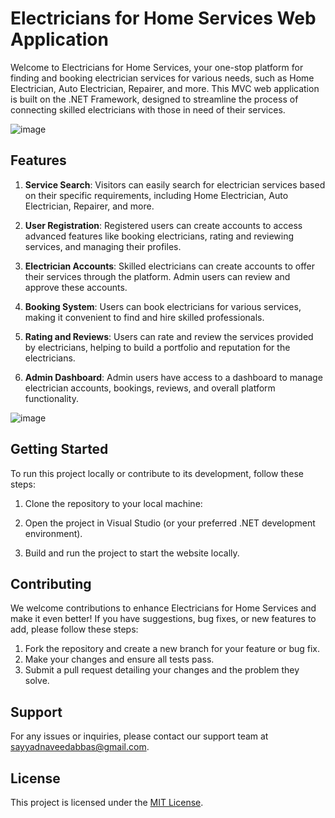 # Electricians for Home Services Web Application

Welcome to Electricians for Home Services, your one-stop platform for finding and booking electrician services for various needs, such as Home Electrician, Auto Electrician, Repairer, and more. This MVC web application is built on the .NET Framework, designed to streamline the process of connecting skilled electricians with those in need of their services.

![image](https://github.com/S-N-Abbas/Electrician-for-Home-Services/assets/25863738/6899a024-8026-4ecd-ba4a-1b2d06fb6fa7)


## Features

1. **Service Search**: Visitors can easily search for electrician services based on their specific requirements, including Home Electrician, Auto Electrician, Repairer, and more.

2. **User Registration**: Registered users can create accounts to access advanced features like booking electricians, rating and reviewing services, and managing their profiles.

3. **Electrician Accounts**: Skilled electricians can create accounts to offer their services through the platform. Admin users can review and approve these accounts.

4. **Booking System**: Users can book electricians for various services, making it convenient to find and hire skilled professionals.

5. **Rating and Reviews**: Users can rate and review the services provided by electricians, helping to build a portfolio and reputation for the electricians.

6. **Admin Dashboard**: Admin users have access to a dashboard to manage electrician accounts, bookings, reviews, and overall platform functionality.

![image](https://github.com/S-N-Abbas/Electrician-for-Home-Services/assets/25863738/4c6aa172-9107-4ba6-8bdd-15d57c3486f7)


## Getting Started

To run this project locally or contribute to its development, follow these steps:

1. Clone the repository to your local machine:

2. Open the project in Visual Studio (or your preferred .NET development environment).

3. Build and run the project to start the website locally.

## Contributing

We welcome contributions to enhance Electricians for Home Services and make it even better! If you have suggestions, bug fixes, or new features to add, please follow these steps:

1. Fork the repository and create a new branch for your feature or bug fix.
2. Make your changes and ensure all tests pass.
3. Submit a pull request detailing your changes and the problem they solve.

## Support

For any issues or inquiries, please contact our support team at sayyadnaveedabbas@gmail.com.

## License

This project is licensed under the [MIT License](https://opensource.org/licenses/MIT).
